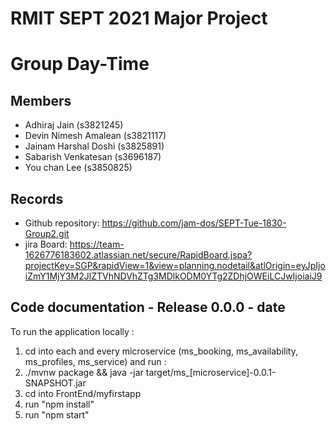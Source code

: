 # RMIT SEPT 2021 Major Project

# Group Day-Time

## Members
* Adhiraj Jain (s3821245)
* Devin Nimesh Amalean (s3821117)
* Jainam Harshal Doshi (s3825891) 
* Sabarish Venkatesan (s3696187)
* You chan Lee (s3850825)

## Records

* Github repository: https://github.com/jam-dos/SEPT-Tue-1830-Group2.git
* jira Board: https://team-1626776183602.atlassian.net/secure/RapidBoard.jspa?projectKey=SGP&rapidView=1&view=planning.nodetail&atlOrigin=eyJpIjoiZmY1MjY3M2JlZTVhNDVhZTg3MDlkODM0YTg2ZDhjOWEiLCJwIjoiaiJ9

	
## Code documentation - Release 0.0.0 - date
  

To run the application locally : 
1) cd into each and every microservice (ms_booking, ms_availability, ms_profiles, ms_service) and run :
2) ./mvnw package && java -jar target/ms_[microservice]-0.0.1-SNAPSHOT.jar
3) cd into FrontEnd/myfirstapp
4) run "npm install"
5) run "npm start"



